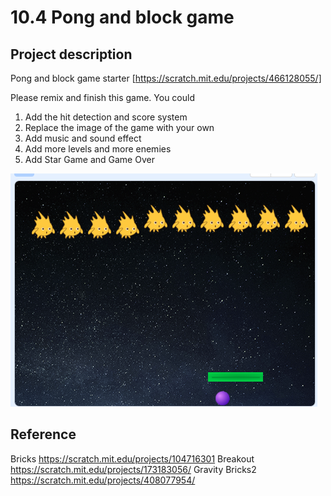 # 10.4 Pong and block game

## Project description

Pong and block game starter [https://scratch.mit.edu/projects/466128055/]

Please remix and finish this game.
You could

1. Add the hit detection  and score system
2. Replace the image of the game with your own
3. Add music and sound effect
4. Add more levels and more enemies
5. Add Star Game and Game Over

![starter](10.4_pongblock.png)

## Reference

Bricks <https://scratch.mit.edu/projects/104716301>
Breakout <https://scratch.mit.edu/projects/173183056/>
Gravity Bricks2 <https://scratch.mit.edu/projects/408077954/>